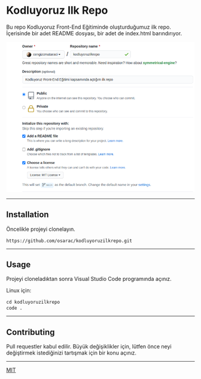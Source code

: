 # Kodluyoruz Ilk Repo
Bu repo Kodluyoruz Front-End Eğitiminde oluşturduğumuz ilk repo. İçerisinde bir adet README dosyası, bir adet de index.html barındırıyor.

![Erkan Görüntüsü](https://github.com/Kodluyoruz/taskforce/raw/main/git/odev1/figures/github.png)

----------------------------

## Installation

Öncelikle projeyi clonelayın.
```
https://github.com/osarac/kodluyoruzilkrepo.git
```
------------------------
## Usage

Projeyi cloneladıktan sonra Visual Studio Code programında açınız.

Linux için:
```
cd kodluyoruzilkrepo
code .
```
------------------------------------

## Contributing

Pull requestler kabul edilir. Büyük değişiklikler için, lütfen önce neyi değiştirmek istediğinizi tartışmak için bir konu açınız.

------------------------------------------
[MIT](https://choosealicense.com/licenses/mit/)